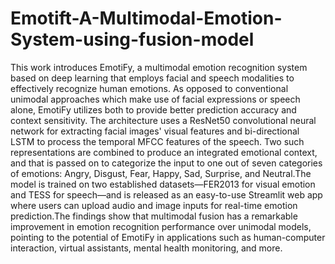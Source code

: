 # Emotift-A-Multimodal-Emotion-System-using-fusion-model
This work introduces EmotiFy, a multimodal emotion recognition system based on deep learning 
that employs facial and speech modalities to effectively recognize human emotions. As opposed 
to conventional unimodal approaches which make use of facial expressions or speech alone, 
EmotiFy utilizes both to provide better prediction accuracy and context sensitivity. The 
architecture uses a ResNet50 convolutional neural network for extracting facial images' visual 
features and bi-directional LSTM to process the temporal MFCC features of the speech. Two such 
representations are combined to produce an integrated emotional context, and that is passed on to 
categorize the input to one out of seven categories of emotions: Angry, Disgust, Fear, Happy, Sad, 
Surprise, and Neutral.The model is trained on two established datasets—FER2013 for visual 
emotion and TESS for speech—and is released as an easy-to-use Streamlit web app where users 
can upload audio and image inputs for real-time emotion prediction.The findings show that 
multimodal fusion has a remarkable improvement in emotion recognition performance over 
unimodal models, pointing to the potential of EmotiFy in applications such as human-computer 
interaction, virtual assistants, mental health monitoring, and more.
